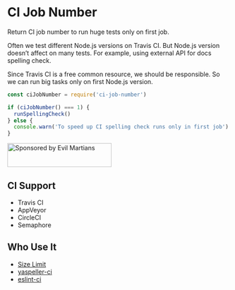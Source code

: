 # CI Job Number

Return CI job number to run huge tests only on first job.

Often we test different Node.js versions on Travis CI.
But Node.js version doesn’t affect on many tests. For example, using
external API for docs spelling check.

Since Travis CI is a free common resource, we should be responsible.
So we can run big tasks only on first Node.js version.

```js
const ciJobNumber = require('ci-job-number')

if (ciJobNumber() === 1) {
  runSpellingCheck()
} else {
  console.warn('To speed up CI spelling check runs only in first job')
}
```

<a href="https://evilmartians.com/?utm_source=ci-job-number">
  <img src="https://evilmartians.com/badges/sponsored-by-evil-martians.svg"
       alt="Sponsored by Evil Martians" width="236" height="54">
</a>

## CI Support

* Travis CI
* AppVeyor
* CircleCI
* Semaphore

## Who Use It

* [Size Limit](https://github.com/ai/size-limit)
* [yaspeller-ci](https://github.com/ai/yaspeller-ci)
* [eslint-ci](https://github.com/JLHwung/eslint-ci)
